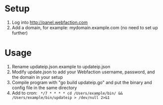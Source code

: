 Setup
=====
1. Log into http://panel.webfaction.com
2. Add a domain, for example: mydomain.example.com (no need to set up further)

Usage
======
1. Rename updateip.json.example to updateip.json
2. Modify update.json to add your Webfaction username, password, and the domain
   in your setup
3. Compile program with "go build updateip.go" and put the binary and config
   file in the same directory
4. Add to cron:
   ` */7 * * * * cd /Users/example/bin/ && /Users/example/bin/updateip > /dev/null 2>&1`
